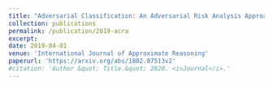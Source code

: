 ```yaml
---
title: "Adversarial Classification: An Adversarial Risk Analysis Approach"
collection: publications
permalink: /publication/2019-acra
excerpt: 
date: 2019-04-01
venue: 'International Journal of Approximate Reasoning'
paperurl: 'https://arxiv.org/abs/1802.07513v2'
#citation: 'Author &quot; Title.&quot; 2020. <i>Journal</i>.'
---
```

